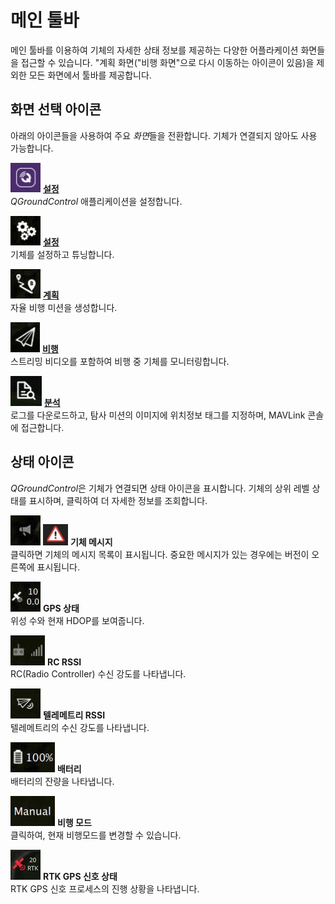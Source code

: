 # 메인 툴바

메인 툴바를 이용하여 기체의 자세한 상태 정보를 제공하는 다양한 어플라케이션 화면들을 접근할 수 있습니다. "계획 화면("비행 화면"으로 다시 이동하는 아이콘이 있음)을 제외한 모든 화면에서 툴바를 제공합니다.

## 화면 선택 아이콘

아래의 아이콘들을 사용하여 주요 *화면*들을 전환합니다. 기체가 연결되지 않아도 사용 가능합니다.

![설정 화면 아이콘](../../../assets/toolbar/toolbar_view_select_settings.jpg) **[설정](../SettingsView/SettingsView.md)** <br />*QGroundControl* 애플리케이션을 설정합니다.

![설정 화면 아이콘](../../../assets/toolbar/toolbar_view_select_setup.jpg) **[설정](../SetupView/SetupView.md)** <br />기체를 설정하고 튜닝합니다.

![계획 화면 아이콘](../../../assets/toolbar/toolbar_view_select_plan.jpg) **[계획](../PlanView/PlanView.md)** <br />자율 비행 미션을 생성합니다.

![비행 아이콘](../../../assets/toolbar/toolbar_view_select_fly.jpg) **[비행](../FlyView/FlyView.md)** <br />스트리밍 비디오를 포함하여 비행 중 기체를 모니터링합니다.

![분석 아이콘](../../../assets/toolbar/toolbar_view_select_analyse.jpg) **[분석](../analyze_view/index.md)** <br />로그를 다운로드하고, 탐사 미션의 이미지에 위치정보 태그를 지정하며, MAVLink 콘솔에 접근합니다.

## 상태 아이콘

*QGroundControl*은 기체가 연결되면 상태 아이콘을 표시합니다. 기체의 상위 레벨 상태를 표시하며, 클릭하여 더 자세한 정보를 조회합니다.

![](../../../assets/toolbar/toolbar_status_message.jpg) ![수율](../../../assets/toolbar/toolbar_status_critical.jpg) **기체 메시지** <br />클릭하면 기체의 메시지 목록이 표시됩니다. 중요한 메시지가 있는 경우에는 버전이 오른쪽에 표시됩니다.

![](../../../assets/toolbar/toolbar_status_gps.jpg) **GPS 상태** <br />위성 수와 현재 HDOP를 보여줍니다.

![](../../../assets/toolbar/toolbar_status_rc.jpg) **RC RSSI** <br />RC(Radio Controller) 수신 강도를 나타냅니다.

![](../../../assets/toolbar/toolbar_status_telemetry.jpg) **텔레메트리 RSSI** <br />텔레메트리의 수신 강도를 나타냅니다.

![](../../../assets/toolbar/toolbar_status_battery.jpg) **배터리** <br />배터리의 잔량을 나타냅니다.

![](../../../assets/toolbar/toolbar_status_flight_mode.jpg) **비행 모드** <br /> 클릭하여, 현재 비행모드를 변경할 수 있습니다.

![](../../../assets/toolbar/toolbar_status_rtk_gps.jpg) **RTK GPS 신호 상태** <br />RTK GPS 신호 프로세스의 진행 상황을 나타냅니다.